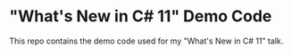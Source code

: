 # "What's New in C# 11" Demo Code
This repo contains the demo code used for my "What's New in C# 11" talk.